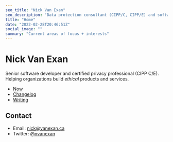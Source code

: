 ```yaml
---
seo_title: "Nick Van Exan"
seo_description: "Data protection consultant (CIPP/C, CIPP/E) and software developer from Toronto."
title: "Home"
date: "2022-02-28T20:46:51Z"
social_image: ""
summary: "Current areas of focus + interests"
---
```


# Nick Van Exan

Senior software developer and certified privacy professional (CIPP C/E). Helping organizations build _ethical_ products and services.

- [Now](/now)
- [Changelog](/changelog)
- [Writing](/writing)

## Contact

- Email: [nick@vanexan.ca](mailto:nick@vanexan.ca)
- Twitter: [@nvanexan](https://twitter.com/nvanexan)

